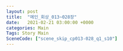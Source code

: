 ```yaml
---
layout: post
title:  "메인_회상_013~028장"
date:   2021-02-21 03:00:00 +0000
categories: Main
Tags: Story Main
SceneCode: ["scene_skip_cp013-028_q1_s10"]
---
```

